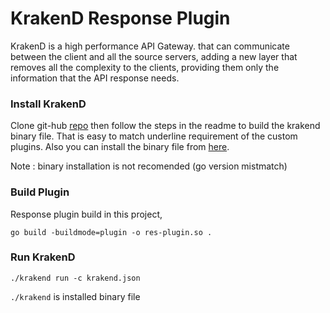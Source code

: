 # KrakenD Response Plugin
KrakenD is a high performance API Gateway. that can communicate between the client and all the source servers, adding a new layer that removes all the complexity to the clients, providing them only the information that the API response needs.
### Install KrakenD
Clone git-hub [repo](https://github.com/krakendio/krakend-ce) then follow the steps in the readme to build the krakend binary file. That is easy to match underline requirement of the custom plugins. Also you can install the binary file from [here](https://www.krakend.io/docs/overview/installing/).

Note : binary installation is not recomended (go version mistmatch)
### Build Plugin
Response plugin build in this project,

```go build -buildmode=plugin -o res-plugin.so .```

### Run KrakenD
```./krakend run -c krakend.json ```

```./krakend``` is installed binary file
